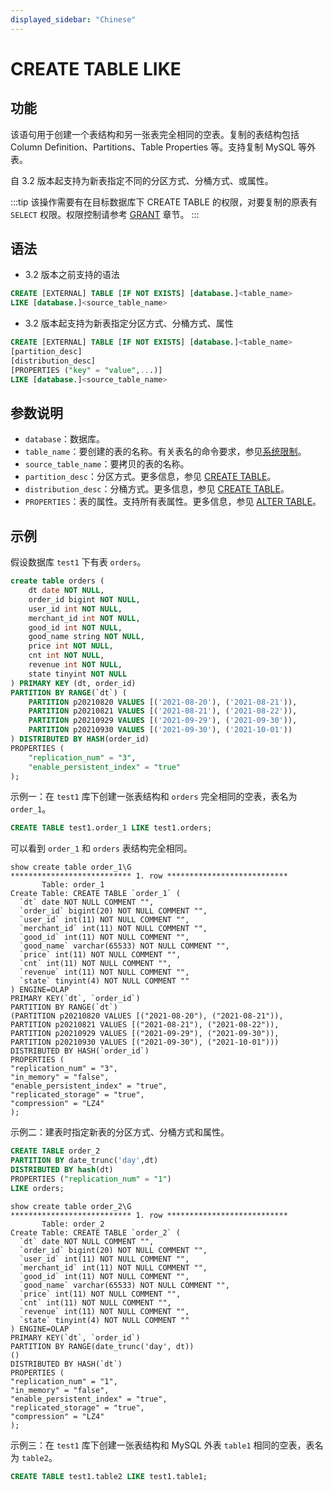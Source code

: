 ```yaml
---
displayed_sidebar: "Chinese"
---
```


# CREATE TABLE LIKE

## 功能

该语句用于创建一个表结构和另一张表完全相同的空表。复制的表结构包括 Column Definition、Partitions、Table Properties 等。支持复制 MySQL 等外表。

自 3.2 版本起支持为新表指定不同的分区方式、分桶方式、或属性。

:::tip
该操作需要有在目标数据库下 CREATE TABLE 的权限，对要复制的原表有 `SELECT` 权限。权限控制请参考 [GRANT](../account-management/GRANT.md) 章节。
:::

## 语法

- 3.2 版本之前支持的语法

```sql
CREATE [EXTERNAL] TABLE [IF NOT EXISTS] [database.]<table_name>
LIKE [database.]<source_table_name>
```

- 3.2 版本起支持为新表指定分区方式、分桶方式、属性

```sql
CREATE [EXTERNAL] TABLE [IF NOT EXISTS] [database.]<table_name>
[partition_desc]
[distribution_desc]
[PROPERTIES ("key" = "value",...)]
LIKE [database.]<source_table_name>
```

## 参数说明

- `database`：数据库。
- `table_name`：要创建的表的名称。有关表名的命令要求，参见[系统限制](../../../reference/System_limit.md)。
- `source_table_name`：要拷贝的表的名称。
- `partition_desc`：分区方式。更多信息，参见 [CREATE TABLE](./CREATE_TABLE.md#partition_desc)。
- `distribution_desc`：分桶方式。更多信息，参见 [CREATE TABLE](./CREATE_TABLE.md#distribution_desc)。
- `PROPERTIES`：表的属性。支持所有表属性。更多信息，参见 [ALTER TABLE](./ALTER_TABLE.md#修改表的属性)。

## 示例

假设数据库 `test1` 下有表 `orders`。

```sql
create table orders (
    dt date NOT NULL,
    order_id bigint NOT NULL,
    user_id int NOT NULL,
    merchant_id int NOT NULL,
    good_id int NOT NULL,
    good_name string NOT NULL,
    price int NOT NULL,
    cnt int NOT NULL,
    revenue int NOT NULL,
    state tinyint NOT NULL
) PRIMARY KEY (dt, order_id)
PARTITION BY RANGE(`dt`) (
    PARTITION p20210820 VALUES [('2021-08-20'), ('2021-08-21')),
    PARTITION p20210821 VALUES [('2021-08-21'), ('2021-08-22')),
    PARTITION p20210929 VALUES [('2021-09-29'), ('2021-09-30')),
    PARTITION p20210930 VALUES [('2021-09-30'), ('2021-10-01'))
) DISTRIBUTED BY HASH(order_id)
PROPERTIES (
    "replication_num" = "3",
    "enable_persistent_index" = "true"
);
```

示例一：在 `test1` 库下创建一张表结构和 `orders` 完全相同的空表，表名为 `order_1`。

```sql
CREATE TABLE test1.order_1 LIKE test1.orders;
```

可以看到 `order_1` 和 `orders` 表结构完全相同。

```plaintext
show create table order_1\G
*************************** 1. row ***************************
       Table: order_1
Create Table: CREATE TABLE `order_1` (
  `dt` date NOT NULL COMMENT "",
  `order_id` bigint(20) NOT NULL COMMENT "",
  `user_id` int(11) NOT NULL COMMENT "",
  `merchant_id` int(11) NOT NULL COMMENT "",
  `good_id` int(11) NOT NULL COMMENT "",
  `good_name` varchar(65533) NOT NULL COMMENT "",
  `price` int(11) NOT NULL COMMENT "",
  `cnt` int(11) NOT NULL COMMENT "",
  `revenue` int(11) NOT NULL COMMENT "",
  `state` tinyint(4) NOT NULL COMMENT ""
) ENGINE=OLAP 
PRIMARY KEY(`dt`, `order_id`)
PARTITION BY RANGE(`dt`)
(PARTITION p20210820 VALUES [("2021-08-20"), ("2021-08-21")),
PARTITION p20210821 VALUES [("2021-08-21"), ("2021-08-22")),
PARTITION p20210929 VALUES [("2021-09-29"), ("2021-09-30")),
PARTITION p20210930 VALUES [("2021-09-30"), ("2021-10-01")))
DISTRIBUTED BY HASH(`order_id`)
PROPERTIES (
"replication_num" = "3",
"in_memory" = "false",
"enable_persistent_index" = "true",
"replicated_storage" = "true",
"compression" = "LZ4"
);
```

示例二：建表时指定新表的分区方式、分桶方式和属性。

```sql
CREATE TABLE order_2
PARTITION BY date_trunc('day',dt)
DISTRIBUTED BY hash(dt)
PROPERTIES ("replication_num" = "1")
LIKE orders;
```

```plaintext
show create table order_2\G
*************************** 1. row ***************************
       Table: order_2
Create Table: CREATE TABLE `order_2` (
  `dt` date NOT NULL COMMENT "",
  `order_id` bigint(20) NOT NULL COMMENT "",
  `user_id` int(11) NOT NULL COMMENT "",
  `merchant_id` int(11) NOT NULL COMMENT "",
  `good_id` int(11) NOT NULL COMMENT "",
  `good_name` varchar(65533) NOT NULL COMMENT "",
  `price` int(11) NOT NULL COMMENT "",
  `cnt` int(11) NOT NULL COMMENT "",
  `revenue` int(11) NOT NULL COMMENT "",
  `state` tinyint(4) NOT NULL COMMENT ""
) ENGINE=OLAP 
PRIMARY KEY(`dt`, `order_id`)
PARTITION BY RANGE(date_trunc('day', dt))
()
DISTRIBUTED BY HASH(`dt`)
PROPERTIES (
"replication_num" = "1",
"in_memory" = "false",
"enable_persistent_index" = "true",
"replicated_storage" = "true",
"compression" = "LZ4"
);
```

示例三：在 `test1` 库下创建一张表结构和 MySQL 外表 `table1` 相同的空表，表名为 `table2`。

```sql
CREATE TABLE test1.table2 LIKE test1.table1;
```
